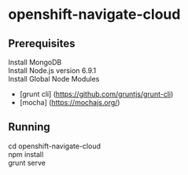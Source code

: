 # openshift-navigate-cloud

## Prerequisites
Install MongoDB<br>
Install Node.js version 6.9.1<br>
Install Global Node Modules<br>
  * [grunt cli] (https://github.com/gruntjs/grunt-cli)
  * [mocha] (https://mochajs.org/)

## Running
cd openshift-navigate-cloud<br>
npm install<br>
grunt serve<br>

